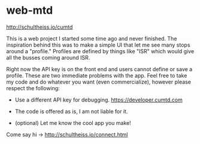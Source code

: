 # web-mtd

http://schultheiss.io/cumtd

This is a web project I started some time ago and never finished. The inspiration behind this was to make a simple UI that let me see many stops around a "profile." Profiles are defined by things like "ISR" which would give all the busses coming around ISR.

Right now the API key is on the front end and users cannot define or save a profile. These are two immediate problems with the app. Feel free to take my code and do whatever you want (even commercialize), however please respect the following:

- Use a different API key for debugging. https://developer.cumtd.com
- The code is offered as is, I am not liable for it.

- (optional) Let me know the cool app you make!

Come say hi -> http://schultheiss.io/connect.html
